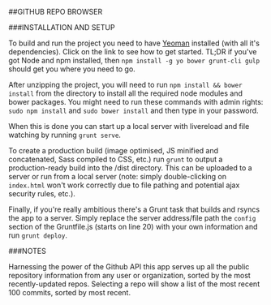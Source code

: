 ##GITHUB REPO BROWSER

###INSTALLATION AND SETUP

To build and run the project you need to have [Yeoman](http://yeoman.io/learning/index.html "Getting started with Yeoman") installed (with all it's dependencies). Click on the link to see how to get started. TL;DR if you've got Node and npm installed, then `npm install -g yo bower grunt-cli gulp` should get you where you need to go.

After unzipping the project, you will need to run `npm install && bower install` from the directory to install all the required node modules and bower packages. You might need to run these commands with admin rights: `sudo npm install` and `sudo bower install` and then type in your password.

When this is done you can start up a local server with livereload and file watching by running `grunt serve`.

To create a production build (image optimised, JS minified and concatenated, Sass compiled to CSS, etc.) run `grunt` to output a production-ready build into the /dist directory. This can be uploaded to a server or run from a local server (note: simply double-clicking on `index.html` won't work correctly due to file pathing and potential ajax security rules, etc.).

Finally, if you're really ambitious there's a Grunt task that builds and rsyncs the app to a server. Simply replace the server address/file path the `config` section of the Gruntfile.js (starts on line 20) with your own information and run `grunt deploy`.

###NOTES

Harnessing the power of the Github API this app serves up all the public repository information from any user or organization, sorted by the most recently-updated repos. Selecting a repo will show a list of the most recent 100 commits, sorted by most recent.